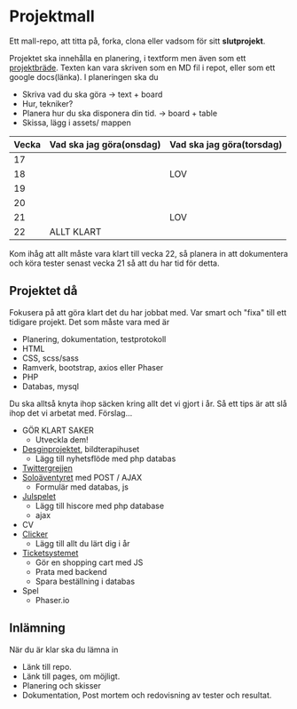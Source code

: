 # Projektmall

Ett mall-repo, att titta på, forka, clona eller vadsom för sitt **slutprojekt**.

Projektet ska innehålla en planering, i textform men även som ett [projektbräde](https://github.com/NTIG-Umea/Projektmall/projects/1).
Texten kan vara skriven som en MD fil i repot, eller som ett google docs(länka).
I planeringen ska du

  * Skriva vad du ska göra -> text + board
  * Hur, tekniker?
  * Planera hur du ska disponera din tid. -> board + table
  * Skissa, lägg i assets/ mappen
  
| Vecka | Vad ska jag göra(onsdag) | Vad ska jag göra(torsdag) |
|-------|--------------------------|---------------------------|
|  17   |                          |                           |
|  18   |                          |       LOV                 |
|  19   |                          |                           |
|  20   |                          |                           |
|  21   |                          |        LOV                |
|  22   |         ALLT KLART       |

Kom ihåg att allt måste vara klart till vecka 22, så planera in att dokumentera och köra tester senast vecka 21 så att du har tid för detta.

## Projektet då

Fokusera på att göra klart det du har jobbat med. Var smart och "fixa" till ett tidigare projekt.
Det som måste vara med är

 * Planering, dokumentation, testprotokoll
 * HTML
 * CSS, scss/sass
 * Ramverk, bootstrap, axios eller Phaser
 * PHP
 * Databas, mysql

Du ska alltså knyta ihop säcken kring allt det vi gjort i år. Så ett tips är att slå ihop det vi arbetat med.
Förslag...
 * GÖR KLART SAKER
    * Utveckla dem!
 * [Desginprojektet](https://github.com/jensnti/wu2-redesign), bildterapihuset
    * Lägg till nyhetsflöde med php databas
 * [Twittergrejjen](https://github.com/jensnti/wsp1-tweet)
 * [Soloäventyret](https://github.com/jensnti/wsp1-soloaventyr) med POST / AJAX
    * Formulär med databas, js
 * [Julspelet](https://github.com/jensnti/julspel17)
    * Lägg till hiscore med php database
    * ajax
 * CV
 * [Clicker](https://github.com/jensnti/wu1-clicker)
   * Lägg till allt du lärt dig i år
 * [Ticketsystemet](https://github.com/jensnti/wsp1-ticket)
    * Gör en shopping cart med JS
    * Prata med backend
    * Spara beställning i databas
 * Spel
    * Phaser.io

## Inlämning

När du är klar ska du lämna in

  * Länk till repo.
  * Länk till pages, om möjligt.
  * Planering och skisser
  * Dokumentation, Post mortem och redovisning av tester och resultat.

